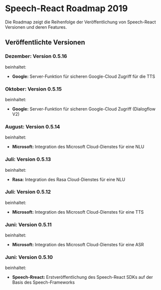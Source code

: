 # Speech-React Roadmap 2019

Die Roadmap zeigt die Reihenfolge der Veröffentlichung von Speech-React Versionen und deren Features.


## Veröffentlichte Versionen


### Dezember: Version 0.5.16

beinhaltet:

* **Google:** Server-Funktion für sicheren Google-Cloud Zugriff für die TTS


### Oktober: Version 0.5.15

beinhaltet:

* **Google:** Server-Funktion für sicheren Google-Cloud Zugriff (Dialogflow V2)


### August: Version 0.5.14

beinhaltet:

* **Microsoft:** Integration des Microsoft Cloud-Dienstes für eine NLU


### Juli: Version 0.5.13

beinhaltet:

* **Rasa:** Integration des Rasa Cloud-Dienstes für eine NLU


### Juli: Version 0.5.12

beinhaltet:

* **Microsoft:** Integration des Microsoft Cloud-Dienstes für eine TTS


### Juni: Version 0.5.11

beinhaltet:

* **Microsoft:** Integration des Microsoft Cloud-Dienstes für eine ASR


### Juni: Version 0.5.10

beinhaltet:

* **Speech-Rreact:** Erstveröffentlichung des Speech-React SDKs auf der Basis des Speech-Frameworks



